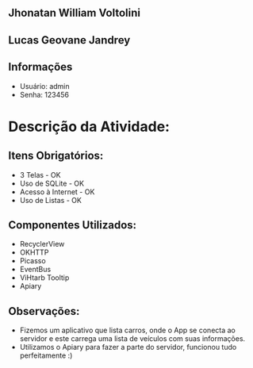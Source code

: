 ## Jhonatan William Voltolini
## Lucas Geovane Jandrey

## Informações
- Usuário: admin
- Senha: 123456

# Descrição da Atividade:

## Itens Obrigatórios:
- 3 Telas - OK
- Uso de SQLite - OK
- Acesso à Internet - OK
- Uso de Listas - OK

## Componentes Utilizados:
- RecyclerView
- OKHTTP
- Picasso
- EventBus
- ViHtarb Tooltip
- Apiary

## Observações:
- Fizemos um aplicativo que lista carros, onde o App se conecta ao servidor e este carrega uma lista de veículos com suas informações.
- Utilizamos o Apiary para fazer a parte do servidor, funcionou tudo perfeitamente :)